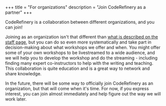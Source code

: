 +++
title = "For organizations"
description = "Join CodeRefinery as a partner"
+++

CodeRefinery is a collaboration between different organizations, and
you can join!

Joining as an organization isn't that different than [what is
described on the staff page](@/join/staff.md), but you can do so even
more systematically and take part in decision-making about what
workshops we offer and when.  You might offer some of your own
workshops to be livestreamed to a wide audience, and we will help you
to develop the workshop and do the streaming - including finding many
expert co-instructors to help with the writing and teaching.  This
collaboration is quite education and is a great way to network and
share knowledge.

In the future, there will be some way to officially join CodeRefinery
as an organization, but that will come when it's time.  For now, if
you express interest, you can join almost immediately and help figure
out the way we will work later.
